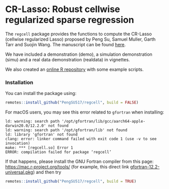 # CR-Lasso: Robust cellwise regularized sparse regression

The `regcell` package provides the functions to compute the CR-Lasso (cellwise regularized Lasso) proposed by Peng Su, Samuel Muller, Garth Tarr and Suojin Wang. The manuscript can be found [here](https://arxiv.org/abs/2307.05234).

We have included a demonstration (demo), a simulation demonstration (simu) and a real data demonstration (realdata) in vignettes.

We also created an [online R repository](https://posit.cloud/content/7571075) with some example scripts.

### Installation

You can install the package using:

```r
remotes::install_github("PengSU517/regcell", build = FALSE)
```

For macOS users, you may see this error related to `gfortran` when installing:

```
ld: warning: search path '/opt/gfortran/lib/gcc/aarch64-apple-darwin20.0/12.2.0' not found
ld: warning: search path '/opt/gfortran/lib' not found
ld: library 'gfortran' not found
clang: error: linker command failed with exit code 1 (use -v to see invocation)
make: *** [regcell.so] Error 1
ERROR: compilation failed for package ‘regcell’
```

If that happens, please install the GNU Fortran compiler from this page: https://mac.r-project.org/tools/ (for example, this direct link [gfortran-12.2-universal.pkg](https://mac.r-project.org/tools/gfortran-12.2-universal.pkg)) and then try

```r
remotes::install_github("PengSU517/regcell", build = TRUE)
```

